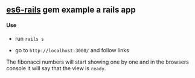## [es6-rails](https://github.com/es6-rails/es6-rails) gem example a rails app


#### Use

- run `rails s`

- go to `http://localhost:3000/` and follow links

The fibonacci numbers will start showing one by one and in the browsers console it will say that the view is `ready`.
